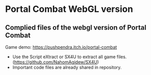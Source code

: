 # Portal Combat WebGL version
## Complied files of the webgl version of Portal Combat 

Game demo: https://pushpendra.itch.io/portal-combat
- Use the Script eXtract or SX4U to extract all game files. (https://github.com/NahomAgidew/SX4U)
- Important code files are already shared in repository.
